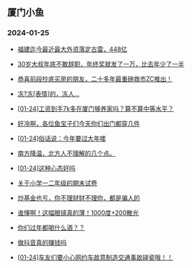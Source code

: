## 厦门小鱼 
### 2024-01-25

+ [福建迄今最近最大外资落定古雷，448亿](http://bbs.xmfish.com/read-htm-tid-18139787.html)

+ [30岁大叔年底不敢辞职，年终奖就发了一万，比去年少了一半](http://bbs.xmfish.com/read-htm-tid-18139893.html)

+ [恭喜前段抄底买房的朋友，二十多年最重磅救市ZC推出！](http://bbs.xmfish.com/read-htm-tid-18139945.html)

+ [冻?冻[表情]的，冻人…](http://bbs.xmfish.com/read-htm-tid-18139780.html)

+ [[01-24]工资到手7k多在厦门够养家吗？算不算中等水平？](http://bbs.xmfish.com/read-htm-tid-18139932.html)

+ [好冷啊，各位鱼宝子们今天你们出门都穿几件](http://bbs.xmfish.com/read-htm-tid-18139785.html)

+ [[01-24]俗话说：今年要过大年喽](http://bbs.xmfish.com/read-htm-tid-18139913.html)

+ [南方降温，北方人不理解的几个点。](http://bbs.xmfish.com/read-htm-tid-18139951.html)

+ [[01-24]这种心态好吗](http://bbs.xmfish.com/read-htm-tid-18139915.html)

+ [关于小学一二年级的期末试卷](http://bbs.xmfish.com/read-htm-tid-18139926.html)

+ [炒基金也亏，你不理财财不理你，都是骗人的](http://bbs.xmfish.com/read-htm-tid-18139837.html)

+ [谁懂啊！这幅眼镜真的薄！1000度+200散光](http://bbs.xmfish.com/read-htm-tid-18140004.html)

+ [你们过年都喝什么酒？？](http://bbs.xmfish.com/read-htm-tid-18140030.html)

+ [做抖音真的赚钱吗](http://bbs.xmfish.com/read-htm-tid-18140060.html)

+ [[01-24]车友们要小心网约车故意制造交通事故碰瓷哦！！](http://bbs.xmfish.com/read-htm-tid-18140043.html)

